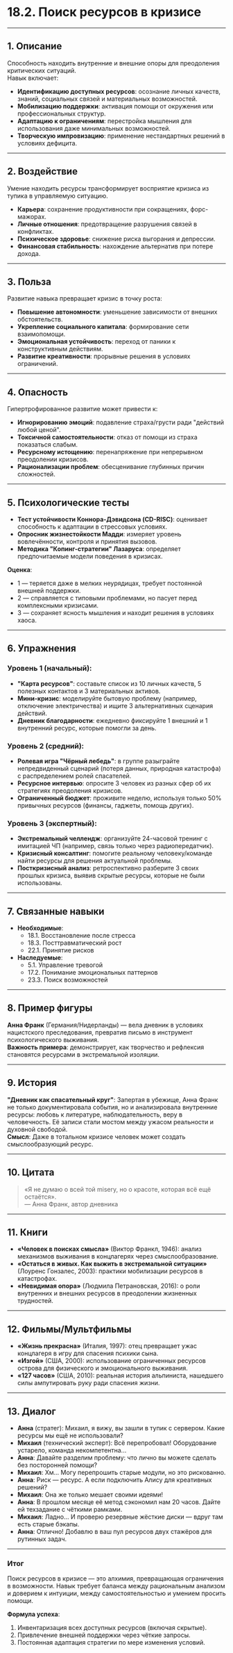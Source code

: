 # 18.2. Поиск ресурсов в кризисе

---

## 1. Описание  
Способность находить внутренние и внешние опоры для преодоления критических ситуаций.  
Навык включает:  
- **Идентификацию доступных ресурсов**: осознание личных качеств, знаний, социальных связей и материальных возможностей.  
- **Мобилизацию поддержки**: активация помощи от окружения или профессиональных структур.  
- **Адаптацию к ограничениям**: перестройка мышления для использования даже минимальных возможностей.  
- **Творческую импровизацию**: применение нестандартных решений в условиях дефицита.  

---

## 2. Воздействие  
Умение находить ресурсы трансформирует восприятие кризиса из тупика в управляемую ситуацию.  
- **Карьера**: сохранение продуктивности при сокращениях, форс-мажорах.  
- **Личные отношения**: предотвращение разрушения связей в конфликтах.  
- **Психическое здоровье**: снижение риска выгорания и депрессии.  
- **Финансовая стабильность**: нахождение альтернатив при потере дохода.  

---

## 3. Польза  
Развитие навыка превращает кризис в точку роста:  
- **Повышение автономности**: уменьшение зависимости от внешних обстоятельств.  
- **Укрепление социального капитала**: формирование сети взаимопомощи.  
- **Эмоциональная устойчивость**: переход от паники к конструктивным действиям.  
- **Развитие креативности**: прорывные решения в условиях ограничений.  

---

## 4. Опасность  
Гипертрофированное развитие может привести к:  
- **Игнорированию эмоций**: подавление страха/грусти ради "действий любой ценой".  
- **Токсичной самостоятельности**: отказ от помощи из страха показаться слабым.  
- **Ресурсному истощению**: перенапряжение при непрерывном преодолении кризисов.  
- **Рационализации проблем**: обесценивание глубинных причин сложностей.  

---

## 5. Психологические тесты  
- **Тест устойчивости Коннора-Дэвидсона (CD-RISC)**: оценивает способность к адаптации в стрессовых условиях.  
- **Опросник жизнестойкости Мадди**: измеряет уровень вовлечённости, контроля и принятия вызовов.  
- **Методика "Копинг-стратегии" Лазаруса**: определяет предпочитаемые модели поведения в кризисах.  

**Оценка**:  
- 1 — теряется даже в мелких неурядицах, требует постоянной внешней поддержки.  
- 2 — справляется с типовыми проблемами, но пасует перед комплексными кризисами.  
- 3 — сохраняет ясность мышления и находит решения в условиях хаоса.  

---

## 6. Упражнения  

### Уровень 1 (начальный):  
- **"Карта ресурсов"**: составьте список из 10 личных качеств, 5 полезных контактов и 3 материальных активов.  
- **Мини-кризис**: моделируйте бытовую проблему (например, отключение электричества) и ищите 3 альтернативных сценария действий.  
- **Дневник благодарности**: ежедневно фиксируйте 1 внешний и 1 внутренний ресурс, которые помогли за день.  

### Уровень 2 (средний):  
- **Ролевая игра "Чёрный лебедь"**: в группе разыграйте непредвиденный сценарий (потеря данных, природная катастрофа) с распределением ролей спасателей.  
- **Ресурсное интервью**: опросите 3 человек из разных сфер об их стратегиях преодоления кризисов.  
- **Ограниченный бюджет**: проживите неделю, используя только 50% привычных ресурсов (финансы, гаджеты, помощь других).  

### Уровень 3 (экспертный):  
- **Экстремальный челлендж**: организуйте 24-часовой тренинг с имитацией ЧП (например, связь только через радиопередатчик).  
- **Кризисный консалтинг**: помогите реальному человеку/команде найти ресурсы для решения актуальной проблемы.  
- **Посткризисный анализ**: ретроспективно разберите 3 своих прошлых кризиса, выявив скрытые ресурсы, которые не были использованы.  

---

## 7. Связанные навыки  
- **Необходимые**:  
  - 18.1. Восстановление после стресса  
  - 18.3. Посттравматический рост  
  - 22.1. Принятие рисков  
- **Наследуемые**:  
  - 5.1. Управление тревогой  
  - 17.2. Понимание эмоциональных паттернов  
  - 23.3. Поиск возможностей  

---

## 8. Пример фигуры  
**Анна Франк** (Германия/Нидерланды) — вела дневник в условиях нацистского преследования, превратив письмо в инструмент психологического выживания.  
**Важность примера**: демонстрирует, как творчество и рефлексия становятся ресурсами в экстремальной изоляции.  

---

## 9. История  
**"Дневник как спасательный круг"**: Запертая в убежище, Анна Франк не только документировала события, но и анализировала внутренние ресурсы: любовь к литературе, наблюдательность, веру в человечность. Её записи стали мостом между ужасом реальности и духовной свободой.  
**Смысл**: Даже в тотальном кризисе человек может создать смыслообразующий ресурс.  

---

## 10. Цитата  
> «Я не думаю о всей той misery, но о красоте, которая всё ещё остаётся».  
> — Анна Франк, автор дневника  

---

## 11. Книги  
- **«Человек в поисках смысла»** (Виктор Франкл, 1946): анализ механизмов выживания в концлагерях через смыслообразование.  
- **«Остаться в живых. Как выжить в экстремальной ситуации»** (Лоуренс Гонзалес, 2003): практики мобилизации ресурсов в катастрофах.  
- **«Невидимая опора»** (Людмила Петрановская, 2016): о роли внутренних и внешних ресурсов в преодолении жизненных трудностей.  

---

## 12. Фильмы/Мультфильмы  
- **«Жизнь прекрасна»** (Италия, 1997): отец превращает ужас концлагеря в игру для спасения психики сына.  
- **«Изгой»** (США, 2000): использование ограниченных ресурсов острова для физического и эмоционального выживания.  
- **«127 часов»** (США, 2010): реальная история альпиниста, нашедшего силы ампутировать руку ради спасения жизни.  

---

## 13. Диалог  
- **Анна** (стратег): Михаил, я вижу, вы зашли в тупик с сервером. Какие ресурсы мы ещё не использовали?  
- **Михаил** (технический эксперт): Всё перепробовал! Оборудование устарело, команда некомпетентна...  
- **Анна**: Давайте разделим проблему: что лично вы можете сделать без посторонней помощи?  
- **Михаил**: Хм... Могу перепрошить старые модули, но это рискованно.  
- **Анна**: Риск — ресурс. А если подключить Алису для креативных решений?  
- **Михаил**: Она же только мешает своими идеями!  
- **Анна**: В прошлом месяце её метод сэкономил нам 20 часов. Дайте ей техзадание с чёткими рамками.  
- **Михаил**: Ладно... И проверю резервные жёсткие диски — вдруг там есть старые бэкапы.  
- **Анна**: Отлично! Добавлю в ваш пул ресурсов двух стажёров для рутинных задач.  

---

### **Итог**  
Поиск ресурсов в кризисе — это алхимия, превращающая ограничения в возможности. Навык требует баланса между рациональным анализом и доверием к интуиции, между самостоятельностью и умением просить помощи.  

**Формула успеха**:  
1. Инвентаризация всех доступных ресурсов (включая скрытые).  
2. Привлечение внешней поддержки через чёткие запросы.  
3. Постоянная адаптация стратегии по мере изменения условий.